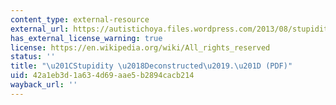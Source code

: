 ```yaml
---
content_type: external-resource
external_url: https://autistichoya.files.wordpress.com/2013/08/stupidity_deconstructed.pdf
has_external_license_warning: true
license: https://en.wikipedia.org/wiki/All_rights_reserved
status: ''
title: "\u201CStupidity \u2018Deconstructed\u2019.\u201D (PDF)"
uid: 42a1eb3d-1a63-4d69-aae5-b2894cacb214
wayback_url: ''
---
```

